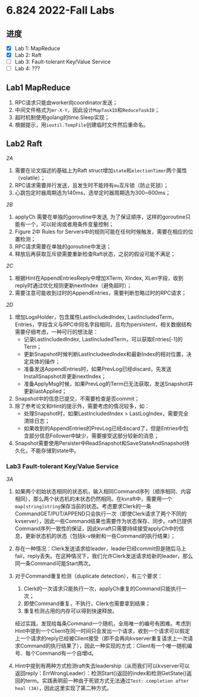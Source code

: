 # 6.824 2022-Fall Labs

## 进度

- [x] Lab 1: MapReduce
- [x] Lab 2: Raft
- [ ] Lab 3: Fault-tolerant Key/Value Service
- [ ] Lab 4: ???

## Lab1  MapReduce

1. RPC请求只能由worker向coordinator发送；
2. 中间文件格式为`mr-X-Y`，因此设计`MapTaskID`和`ReduceTaskID`；
3. 超时机制使用golang的time.Sleep实现；
4. 根据提示，用`ioutil.TempFile`创建临时文件然后重命名。


## Lab2  Raft

*2A*
1. 需要在论文描述的基础上为Raft struct增加`state`和`electionTimer`两个属性（volatile）；
2. RPC请求需要并行发送，且发生时不能持有`mu`互斥锁（防止死锁）；
3. 心跳包定时器周期选为140ms，选举定时器周期选为300~600ms；

*2B*
1. applyCh 需要在单独的goroutine中发送, 为了保证顺序，这样的goroutine只能有一个，可以轮询或者用条件变量控制；
2. Figure 2中 Rules for Servers中的规则可能在任何时候触发，需要在相应的位置检测；
3. RPC请求需要在单独的goroutine中发送；
4. 释放后再获取互斥锁需要重新检查Raft状态，之前的假设可能不满足；

*2C*
1. 根据Hint在AppendEntriesReply中增加XTerm, XIndex, XLen字段，收到reply时通过优化规则更新nextIndex（避免超时）；
2. 需要注意可能收到过时的AppendEntries，需要判断忽略过时的RPC请求；

*2D*
1. 增加LogsHolder，包含属性LastIncludedIndex, LastIncludedTerm，Entries，字段含义与RPC中同名字段相同，且均为persistent，相关数据结构需要仔细考虑，一种可行的想法是：
   - 记录LastIncludedIndex, LastIncludedTerm，可以获取Entries[-1]的Term；
   - 更新Snapshot时候判断LastIncludeedIndex和最新Index的相对位置，决定具体的操作；
   - 准备发送AppendEntries时，如果PrevLog已经discard，先发送InstallSnapshot并更新nextIndex；
   - 准备ApplyMsg时候，如果PrevLog的Term已无法获取，发送Snapshot并更新lastApplied；
2. Snapshot中的信息已提交，不需要检查是否commit；
3. 除了参考论文和Hint的提示外，需要考虑的情况较多，如：
   - 处理Snapshot时，如果LastIncludedIndex > LastLogIndex，需要完全清除日志；
   - 如果收到的AppendEntries的PrevLog已经discard了，但是Entries中包含部分信息Follower中缺少，需要接受这部分较新的消息；
4. Snapshot需要使用Persister中ReadSnapshot和SaveStateAndSnapshot持久化，不能存储到state中。



### Lab3 Fault-tolerant Key/Value Service

*3A*

1. 如果两个初始状态相同的状态机，输入相同Command序列（顺序相同、内容相同），那么两个状态机的末状态仍然相同。在kvraft中，需要用一个`map[string]string`保存当前的状态。考虑要求Clerk的一条CommandGET/PUT/APPEND只会执行一次（即使Clerk请求了两个不同的kvserver），因此一些Command结果也需要作为状态保存、同步。raft已提供Command序列一致性的保证，因此kvraft只需要持续接受applyCh中的信息，更新状态机的状态（包括k-v映射和一些Command的执行结果）；

2. 存在一种情况：Clerk发送请求给leader，leader已经commit但是随后马上fail，reply丢失。在这种情况下，我们允许Clerk发送请求给新的leader，那么同一条Command可能Start两次。

3. 对于Command重复检测（duplicate detection），有三个要求：

   1. Clerk的一次请求只能执行一次，applyCh重复的Command只能执行一次；
   2. 即使Command重复，不执行，Clerk也需要拿到结果；
   3. 重复检测占用的内存可以得到快速释放。

   经过实践，发现给每条Command一个随机，全局唯一的编号有困难。考虑到Hint中提到一个Client在同一时间只会发出一个请求，收到一个请求可以假定上一个请求的reply已经被Client接受（即不会再向kvserver重复请求上一次请求Command的执行结果了），因此一种实现的方式：Client有一个唯一随机编号、每个Command有一个自增id。

4. Hint中提到有两种方式检测raft失去leadership（从而我们可以kvserver可以返回reply：ErrWrongLeader）：检测Start()返回的index和检测GetState()返回的term。实践表明前一种由于死锁方式无法通过`Test: completion after heal (3A)`，因此这里实现了第二种方式。